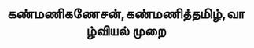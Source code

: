 ---
layout: tagpage
title: "கண்மணிகணேசன்,கண்மணித்தமிழ்,வாழ்வியல் முறை"
tag: கண்மணிகணேசன்,கண்மணித்தமிழ்,வாழ்வியல் முறை
description: "கண்மணிகணேசன்,கண்மணித்தமிழ்,வாழ்வியல் முறை தொடர்புடைய நூல்கள்/கட்டுரைகள்"
robots: noindex
---